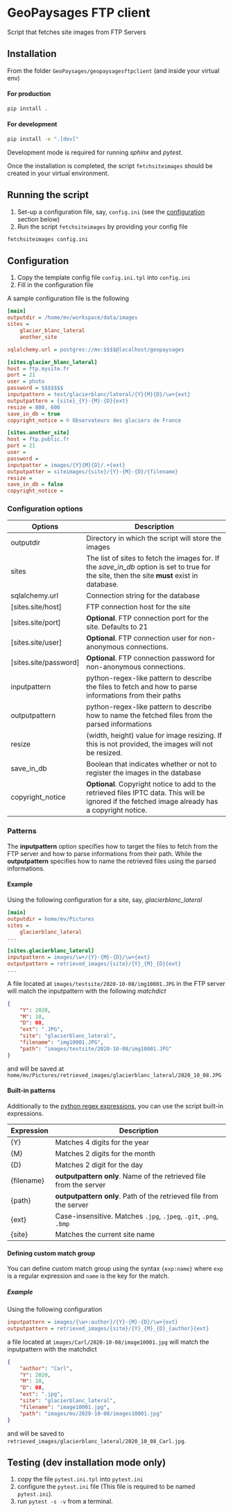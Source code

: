 # GeoPaysages FTP client

Script that fetches site images from FTP Servers

## Installation

From the folder `GeoPaysages/geopaysagesftpclient` (and inside your virtual env) 

#### For production

```sh
pip install .
```

#### For development

```sh
pip install -e ".[dev]"
```

Development mode is required for running *sphinx* and *pytest*.

Once the installation is completed, the script `fetchsiteimages` should be created in your virtual environment.

## Running the script

1. Set-up a configuration file, say, `config.ini` (see the [configuration](#configuration) section below)
2. Run the script `fetchsiteimages` by providing your config file

```sh
fetchsiteimages config.ini
```

## Configuration

1. Copy the template config file `config.ini.tpl` into `config.ini`
2. Fill in the configuration file

A sample configuration file is the following

```ini
[main]
outputdir = /home/mv/workspace/data/images
sites =
    glacier_blanc_lateral
    another_site

sqlalchemy.url = postgres://mv:$$$$@localhost/geopaysages

[sites.glacier_blanc_lateral]
host = ftp.mysite.fr
port = 21
user = photo
password = $$$$$$$
inputpattern = test/glacierblanc/lateral/{Y}{M}{D}/\w+{ext}
outputpattern = {site}_{Y}-{M}-{D}{ext}
resize = 800, 600
save_in_db = true
copyright_notice = © Observateurs des glaciers de France

[sites.another_site]
host = ftp.public.fr
port = 21
user = 
password =
inputpatter = images/{Y}{M}{D}/.+{ext}
outputpatter = siteimages/{site}/{Y}-{M}-{D}/{filename}
resize =
save_in_db = false
copyright_notice = 
```

### Configuration options

| Options               | Description                                                  |
| --------------------- | ------------------------------------------------------------ |
| outputdir             | Directory in which the script will store the images          |
| sites                 | The list of sites to fetch the images for. If the *save_in_db* option is set to true for the site, then the site **must** exist in database. |
| sqlalchemy.url        | Connection string for the database                           |
| [sites.site/host]     | FTP connection host for the site                             |
| [sites.site/port]     | **Optional**. FTP connection port for the site. Defaults to 21 |
| [sites.site/user]     | **Optional**. FTP connection user for non-anonymous connections. |
| [sites.site/password] | **Optional**. FTP connection password for non-anonymous connections. |
| inputpattern          | python-regex-like pattern to describe the files to fetch and how to parse informations from their paths |
| outputpattern         | python-regex-like pattern to describe how to name the fetched files from the parsed informations |
| resize                | (width, height) value for image resizing. If this is not provided, the images will not be resized. |
| save_in_db            | Boolean that indicates whether or not to register the images in the database |
| copyright_notice      | **Optional**. Copyright notice to add to the retrieved files IPTC data. This will be ignored if the fetched image already has a copyright notice. |

### Patterns

The **inputpattern** option specifies how to target the files to fetch from the FTP server and how to parse informations from their path. While the **outputpattern** specifies how to name the retrieved files using the parsed informations.

#### Example

Using the following configuration for a site, say, *glacierblanc_lateral*

```ini
[main]
outputdir = home/mv/Pictures
sites = 
	glacierblanc_lateral
...

[sites.glacierblanc_lateral]
inputpattern = images/\w+/{Y}-{M}-{D}/\w+{ext}
outputpattern = retrieved_images/{site}/{Y}_{M}_{D}{ext}
...
```

A file located at `images/testsite/2020-10-08/img10001.JPG` in the FTP server will match the inputpattern with the following *matchdict* 

```json
{
    "Y": 2020,
    "M": 10,
    "D": 08,
    "ext": ".JPG",
    "site": "glacierblanc_lateral",
    "filename": "img10001.JPG",
    "path": "images/testsite/2020-10-08/img10001.JPG"
}
```

and will be saved at `home/mv/Pictures/retrieved_images/glacierblanc_lateral/2020_10_08.JPG`

#### Built-in patterns

Additionally to the [python regex expressions](https://docs.python.org/3.6/library/re.html), you can use the script built-in expressions.

| Expression | Description                                                  |
| ---------- | ------------------------------------------------------------ |
| {Y}        | Matches 4 digits for the year                                |
| {M}        | Matches 2 digits for the month                               |
| {D}        | Matches 2 digit for the day                                  |
| {filename} | **outputpattern only**. Name of the retrieved file from the server |
| {path}     | **outputpattern only**. Path of the retrieved file from the server |
| {ext}      | Case-insensitive. Matches `.jpg`, `.jpeg`, `.git`, `.png`, `.bmp` |
| {site}     | Matches the current site name                                |

#### Defining custom match group

You can define custom match group using the syntax `{exp:name}` where `exp` is a regular expression and `name` is the key for the match.

##### Example

Using the following configuration

```ini
inputpattern = images/{\w+:author}/{Y}-{M}-{D}/\w+{ext}
outputpattern = retrieved_images/{site}/{Y}_{M}_{D}_{author}{ext}
```

a file located at `images/Carl/2020-10-08/image10001.jpg` will match the inputpattern with the matchdict 

```json
{
    "author": "Carl",
    "Y": 2020,
    "M": 10,
    "D": 08,
    "ext": ".jpg",
    "site": "glacierblanc_lateral",
    "filename": "image10001.jpg",
    "path": "images/mv/2020-10-08/images10001.jpg"
}
```

and will be saved to `retrieved_images/glacierblanc_lateral/2020_10_08_Carl.jpg`.

## Testing (dev installation mode only)

1. copy the file `pytest.ini.tpl` into `pytest.ini`
2. configure the `pytest.ini` file (This file is required to be named `pytest.ini`).
3. run `pytest -s -v` from a terminal. 
